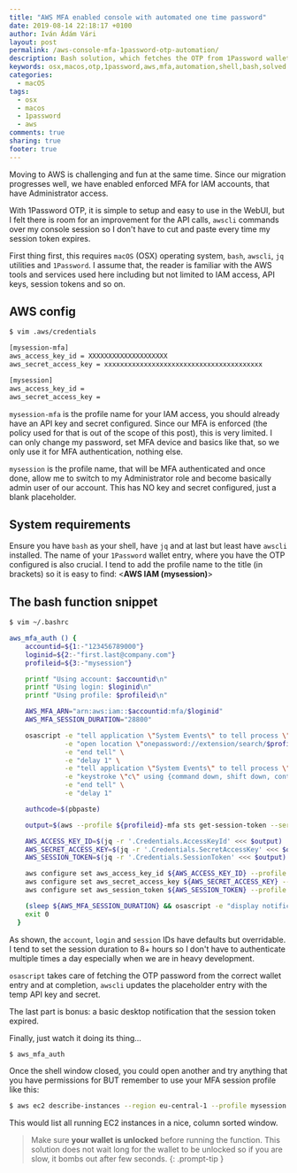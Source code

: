 ```yaml
---
title: "AWS MFA enabled console with automated one time password"
date: 2019-08-14 22:18:17 +0100
author: Iván Ádám Vári
layout: post
permalink: /aws-console-mfa-1password-otp-automation/
description: Bash solution, which fetches the OTP from 1Password wallet for MFA enabled AWS console session without user interaction
keywords: osx,macos,otp,1password,aws,mfa,automation,shell,bash,solved
categories:
  - macOS
tags:
  - osx
  - macos
  - 1password
  - aws
comments: true
sharing: true
footer: true
---
```

Moving to AWS is challenging and fun at the same time. Since our migration progresses well, we have enabled enforced MFA
for IAM accounts, that have Administrator access.

With 1Password OTP, it is simple to setup and easy to use in the WebUI, but I felt there is room for an improvement
for the API calls, `awscli` commands over my console session so I don't have to cut and paste every time my session
token expires.

First thing first, this requires `macOS` (OSX) operating system, `bash`, `awscli`, `jq` utilities and `1Password`.
I assume that, the reader is familiar with the AWS tools and services used here including but not limited to IAM
access, API keys, session tokens and so on.

## AWS config

```bash
$ vim .aws/credentials

[mysession-mfa]
aws_access_key_id = XXXXXXXXXXXXXXXXXXXX
aws_secret_access_key = xxxxxxxxxxxxxxxxxxxxxxxxxxxxxxxxxxxxxxxx

[mysession]
aws_access_key_id =
aws_secret_access_key =

```

`mysession-mfa` is the profile name for your IAM access, you should already have an API key and secret configured. Since
our MFA is enforced (the policy used for that is out of the scope of this post), this is very limited. I can only change
my password, set MFA device and basics like that, so we only use it for MFA authentication, nothing else.

`mysession` is the profile name, that will be MFA authenticated and once done, allow me to switch to my Administrator
role and become basically admin user of our account. This has NO key and secret configured, just a blank placeholder.

## System requirements

Ensure you have `bash` as your shell, have `jq` and at last but least have `awscli` installed. The name of your `1Password`
wallet entry, where you have the OTP configured is also crucial. I tend to add the profile name to the title (in brackets)
so it is easy to find: <**AWS IAM (mysession)**>

## The bash function snippet

```bash
$ vim ~/.bashrc

aws_mfa_auth () {
    accountid=${1:-"123456789000"}
    loginid=${2:-"first.last@company.com"}
    profileid=${3:-"mysession"}

    printf "Using account: $accountid\n"
    printf "Using login: $loginid\n"
    printf "Using profile: $profileid\n"

    AWS_MFA_ARN="arn:aws:iam::$accountid:mfa/$loginid"
    AWS_MFA_SESSION_DURATION="28800"

    osascript -e "tell application \"System Events\" to tell process \"1Password mini\"" \
              -e "open location \"onepassword://extension/search/$profileid\"" \
              -e "end tell" \
              -e "delay 1" \
              -e "tell application \"System Events\" to tell process \"1Password mini\"" \
              -e "keystroke \"c\" using {command down, shift down, control down}" \
              -e "end tell" \
              -e "delay 1"

    authcode=$(pbpaste)

    output=$(aws --profile ${profileid}-mfa sts get-session-token --serial-number ${AWS_MFA_ARN} --duration-seconds ${AWS_MFA_SESSION_DURATION} --token-code $authcode)

    AWS_ACCESS_KEY_ID=$(jq -r '.Credentials.AccessKeyId' <<< $output)
    AWS_SECRET_ACCESS_KEY=$(jq -r '.Credentials.SecretAccessKey' <<< $output)
    AWS_SESSION_TOKEN=$(jq -r '.Credentials.SessionToken' <<< $output)

    aws configure set aws_access_key_id ${AWS_ACCESS_KEY_ID} --profile $profileid
    aws configure set aws_secret_access_key ${AWS_SECRET_ACCESS_KEY} --profile $profileid
    aws configure set aws_session_token ${AWS_SESSION_TOKEN} --profile $profileid

    (sleep ${AWS_MFA_SESSION_DURATION} && osascript -e "display notification \"MFA token expired\" with title \"AWS $profileid\"" &)
    exit 0
  }
```

As shown, the  `account`, `login` and `session` IDs have defaults but overridable. I tend to set the session duration to
8+ hours so I don't have to authenticate multiple times a day especially when we are in heavy development.

`osascript` takes care of fetching the OTP password from the correct wallet entry and at completion, `awscli` updates
the placeholder entry with the temp API key and secret.

The last part is bonus: a basic desktop notification that the session token expired.

Finally, just watch it doing its thing...

```bash
$ aws_mfa_auth
```

Once the shell window closed, you could open another and try anything that you have permissions for BUT remember to use
your MFA session profile like this:

```bash
$ aws ec2 describe-instances --region eu-central-1 --profile mysession --query 'Reservations[*].Instances[*].[InstanceId,Tags[?Key==`Name`].Value|[0],State.Name,PrivateIpAddress,PublicIpAddress]' --output text | sort -k2 | column -t
```

This would list all running EC2 instances in a nice, column sorted window.


>Make sure **your wallet is unlocked** before running the function. This solution does not wait long for the wallet to be
unlocked so if you are slow, it bombs out after few seconds.
{: .prompt-tip }
